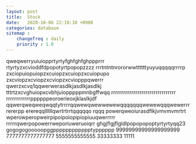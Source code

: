 ```yaml
---
layout: post
title:  Stock
date:   2020-10-06 22:10:10 +0900
categories: database
sitemap :
    changefreq : daily
    priority : 1.0
---
```












qweqwerryuiuiopprtyrtyfghfghfghppprrr
rtyrtyzxcvioddfdpopotyrtpopopzzzz
rrrtntntnrororwwttttttyuyuqqqqqrrrrp
zxciopuiopuiopzxcuiopzxcuiopzxcuiopupo
zxcviopzxcviopzxcviopzxcviopppqwerrr
qwerzxcvq1qqwerwerasdlkjasdlkjasdlkj
tttrtzxcvghuiopxcvbhjuiopppppmnbgffwqq
rrrrrrrrrrrrrrrrrrrrrrrrrrrrrrrr
rrrrrrrrrrrrppppppeoroerieoxjklaslkjdf
qqwerqweqweqwqqtytrrrrqqwewqwewwewewqqqqqqqwewewqqqwewerrrrererpp
erereqqllllllqwrtrtrrtqqqqqo rqqq
powerqweoiurasdflkjvmvmvmrtrt
wperowperopweirpipoipoiopipiopiuuqwerrrrr
rrrrrqwerpopowerrweporiuweruoiqrr
ghgjflgjflgldlpopopopoptyrtyrtyqq23
gogogogooooopggpppppppppppptypppppp
99999999999999999999
7777777777777777
5555555555555
33333333
11111